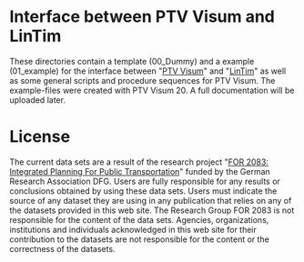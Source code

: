 # Interface between PTV Visum and LinTim
These directories contain a template (00_Dummy) and a example (01_example) for the interface between "[PTV Visum](https://www.ptvgroup.com/de/loesungenprodukte/ptv-visum/)" and "[LinTim](https://www.lintim.net/)" as well as some general scripts and procedure sequences for PTV Visum. The example-files were created with PTV Visum 20.
A full documentation will be uploaded later.

# License 

The current data sets are a result of the research project "[FOR 2083: Integrated Planning For Public Transportation](https://for2083.mathematik.uni-kl.de/en/project/index)" funded by the German Research Association DFG. Users are fully responsible for any results or conclusions obtained by using these data sets. Users must indicate the source of any dataset they are using in any publication that relies on any of the datasets provided in this web site.  The Research Group FOR 2083 is not responsible for the content of the data sets. Agencies, organizations, institutions and individuals acknowledged in this web site for their contribution to the datasets are not responsible for the content or the correctness of the datasets.
